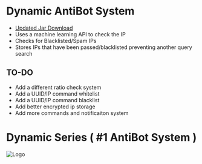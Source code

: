 # Dynamic AntiBot System

* [Updated Jar Download](https://github.com/ElapsedKid/AntiBotSystem/raw/master/jar/AntiBotSystem-1.0-SNAPSHOT.jar)
* Uses a machine learning API to check the IP
* Checks for Blacklisted/Spam IPs
* Stores IPs that have been passed/blacklisted preventing another query search

## TO-DO
* Add a different ratio check system
* Add a UUID/IP command whitelist
* Add a UUID/IP command blacklist
* Add better encrypted ip storage
* Add more commands and notificaiton system


# Dynamic Series ( #1 AntiBot System )
![Logo](https://cdn.discordapp.com/attachments/389298337565638656/613587159768891412/1513584737_CcIlYcp.gif)
